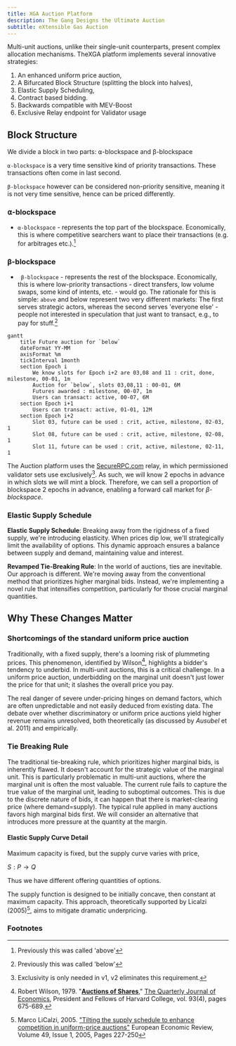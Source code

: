 ```yaml
---
title: XGA Auction Platform
description: The Gang Designs the Ultimate Auction
subtitle: eXtensible Gas Auction
---
```


Multi-unit auctions, unlike their single-unit counterparts, present complex allocation mechanisms. TheXGA platform
implements several innovative strategies:

1. An enhanced uniform price auction,
2. A Bifurcated Block Structure (splitting the block into halves),
3. Elastic Supply Scheduling,
4. Contract based bidding.
5. Backwards compatible with MEV-Boost
6. Exclusive Relay endpoint for Validator usage

## **Block Structure**

We divide a block in two parts: ⍺-blockspace and β-blockspace

`⍺-blockspace` is a very time sensitive kind of priority transactions. These transactions often come in last second.

`β-blockspace` however can be considered non-priority sensitive, meaning it is not very time sensitive, hence can be
priced differently.

### **⍺-blockspace**

-   `⍺-blockspace` - represents the top part of the blockspace. Economically, this is where competitive searchers want
    to place their transactions (e.g. for arbitrages etc.).[^1]

### **β-blockspace**

-   ` β-blockspace` - represents the rest of the blockspace. Economically, this is where low-priority transactions -
    direct transfers, low volume swaps, some kind of intents, etc. - would go. The rationale for this is simple: `above`
    and below represent two very different markets: The first serves strategic actors, whereas the second serves
    'everyone else' - people not interested in speculation that just want to transact, e.g., to pay for stuff.[^2]

```mermaid
gantt
    title Future auction for `below`
    dateFormat YY-MM
    axisFormat %m
    tickInterval 1month
    section Epoch i
        We know slots for Epoch i+2 are 03,08 and 11 : crit, done, milestone, 00-01, 1m
        Auction for `below`, slots 03,08,11 : 00-01, 6M
        Futures awarded : milestone, 00-07, 1m
        Users can transact: active, 00-07, 6M
    section Epoch i+1
        Users can transact: active, 01-01, 12M
    section Epoch i+2
        Slot 03, future can be used : crit, active, milestone, 02-03, 1
        Slot 08, future can be used : crit, active, milestone, 02-08, 1
        Slot 11, future can be used : crit, active, milestone, 02-11, 1
```

The Auction platform uses the [SecureRPC.com](https://securerpc.com) relay, in which permissioned validator sets use
exclusively[^3]. As such, we will know 2 epochs in advance in which slots we will mint a block. Therefore, we can sell a
proportion of blockspace 2 epochs in advance, enabling a forward call market for _β-blockspace_.

### **Elastic Supply Schedule**

**Elastic Supply Schedule**: Breaking away from the rigidness of a fixed supply, we're introducing elasticity. When
prices dip low, we'll strategically limit the availability of options. This dynamic approach ensures a balance between
supply and demand, maintaining value and interest.

**Revamped Tie-Breaking Rule**: In the world of auctions, ties are inevitable. Our approach is different. We're moving
away from the conventional method that prioritizes higher marginal bids. Instead, we're implementing a novel rule that
intensifies competition, particularly for those crucial marginal quantities.

## Why These Changes Matter

### Shortcomings of the standard uniform price auction

Traditionally, with a fixed supply, there's a looming risk of plummeting prices. This phenomenon, identified by
Wilson[^4], highlights a bidder's tendency to underbid. In multi-unit auctions, this is a critical challenge. In a
uniform price auction, underbidding on the marginal unit doesn't just lower the price for that unit; it slashes the
overall price you pay.

The real danger of severe under-pricing hinges on demand factors, which are often unpredictable and not easily deduced
from existing data. The debate over whether discriminatory or uniform price auctions yield higher revenue remains
unresolved, both theoretically (as discussed by _Ausubel_ et al. 2011) and empirically.

### Tie Breaking Rule

The traditional tie-breaking rule, which prioritizes higher marginal bids, is inherently flawed. It doesn't account for
the strategic value of the marginal unit. This is particularly problematic in multi-unit auctions, where the marginal
unit is often the most valuable. The current rule fails to capture the true value of the marginal unit, leading to
suboptimal outcomes. This is due to the discrete nature of bids, it can happen that there is market-clearing price
(where demand=supply). The typical rule applied in many auctions favors high marginal bids first. We will consider an
alternative that introduces more pressure at the quantity at the margin.

#### Elastic Supply Curve Detail

Maximum capacity is fixed, but the supply curve varies with price,

$S:P→Q$

Thus we have different offering quantities of options.

The supply function is designed to be initially concave, then constant at maximum capacity. This approach, theoretically
supported by Licalzi (2005)[^5], aims to mitigate dramatic underpricing.

### Footnotes

[^1]: Previously this was called 'above'
[^2]: Previously this was called 'below'
[^3]: Exclusivity is only needed in v1, v2 eliminates this requirement.
[^4]:
    Robert Wilson, 1979. "<B><A HREF="https://ideas.repec.org/a/oup/qjecon/v93y1979i4p675-689..html">Auctions of
    Shares</A></B>," <A HREF="https://ideas.repec.org/s/oup/qjecon.html">The Quarterly Journal of Economics</A>,
    President and Fellows of Harvard College, vol. 93(4), pages 675-689.

[^5]:
    Marco LiCalzi, 2005. <A HREF="https://doi.org/10.1016/S0014-2921(02)00324-0">"Tilting the supply schedule to enhance
    competition in uniform-price auctions"</A> European Economic Review, Volume 49, Issue 1, 2005, Pages 227-250

